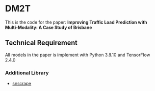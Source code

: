 # DM2T
This is the code for the paper: <b>Improving Traffic Load Prediction with Multi-Modality: A Case Study of Brisbane</b>

## Technical Requirement
All models in the paper is implement with Python 3.8.10 and TensorFlow 2.4.0

### Additional Library
<ul>
  <li><a href="https://github.com/JustAnotherArchivist/snscrape">snscrape</a></li>
</ul>
